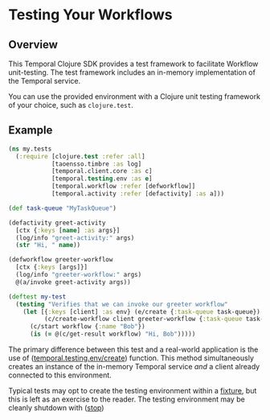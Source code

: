 # Testing Your Workflows

## Overview

This Temporal Clojure SDK provides a test framework to facilitate Workflow unit-testing. The test framework includes an in-memory implementation of the Temporal service.

You can use the provided environment with a Clojure unit testing framework of your choice, such as `clojure.test`.

## Example

```clojure
(ns my.tests
  (:require [clojure.test :refer :all]
            [taoensso.timbre :as log]
            [temporal.client.core :as c]
            [temporal.testing.env :as e]
            [temporal.workflow :refer [defworkflow]]
            [temporal.activity :refer [defactivity] :as a]))

(def task-queue "MyTaskQueue")

(defactivity greet-activity
  [ctx {:keys [name] :as args}]
  (log/info "greet-activity:" args)
  (str "Hi, " name))

(defworkflow greeter-workflow
  [ctx {:keys [args]}]
  (log/info "greeter-workflow:" args)
  @(a/invoke greet-activity args))

(deftest my-test
  (testing "Verifies that we can invoke our greeter workflow"
    (let [{:keys [client] :as env} (e/create {:task-queue task-queue})
          (c/create-workflow client greeter-workflow {:task-queue task-queue})]
      (c/start workflow {:name "Bob"})
      (is (= @(c/get-result workflow) "Hi, Bob")))))
```

The primary difference between this test and a real-world application is the use of ([temporal.testing.env/create](https://cljdoc.org/d/io.github.manetu/temporal-sdk/CURRENT/api/temporal.testing.env#create)) function.  This method simultaneously creates an instance of the in-memory Temporal service *and* a client already connected to this environment.

Typical tests may opt to create the testing environment within a [fixture](https://clojuredocs.org/clojure.test/use-fixtures), but this is left as an exercise to the reader.  The testing environment may be cleanly shutdown with ([stop](https://cljdoc.org/d/io.github.manetu/temporal-sdk/CURRENT/api/temporal.testing.env#stop))